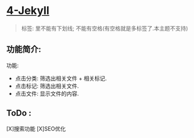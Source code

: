 # [4-Jekyll](https://0214.help)


> 标签: 里不能有下划线; 不能有空格(有空格就是多标签了.本主题不支持)


## 功能简介:

功能: 
* 点击分类: 筛选出相关文件 + 相关标记.
* 点击标记: 筛选出相关文件.
* 点击文件: 显示文件的内容.


	


## ToDo	:

[X]搜索功能
[X]SEO优化

